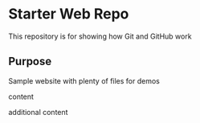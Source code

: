 # Starter Web Repo

This repository is for showing how Git and GitHub work

## Purpose

Sample website with plenty of files for demos

content

additional content
